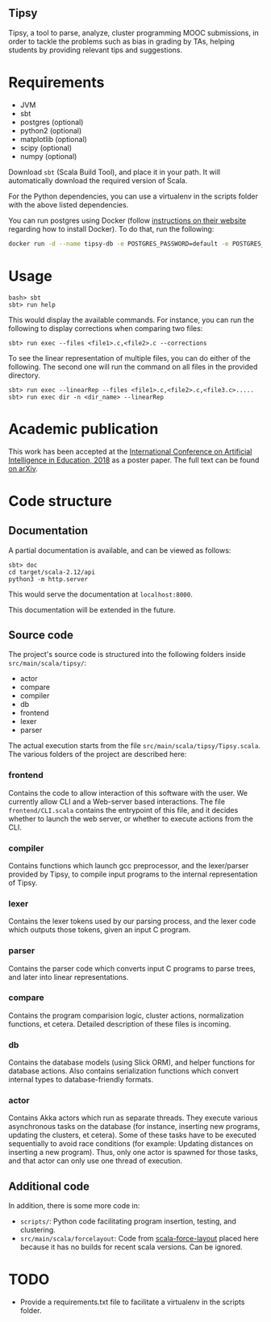 Tipsy
-----

Tipsy, a tool to parse, analyze, cluster programming MOOC submissions,  in order to tackle the problems such as bias in grading by TAs, helping students by providing relevant tips and suggestions.

# Requirements
* JVM
* sbt
* postgres (optional)
* python2 (optional)
* matplotlib (optional)
* scipy (optional)
* numpy (optional)

Download `sbt` (Scala Build Tool), and place it in your path. It will automatically download the required version of Scala.

For the Python dependencies, you can use a virtualenv in the scripts folder with the above listed dependencies.

You can run postgres using Docker (follow [instructions on their website](https://docs.docker.com/install/linux/docker-ce/ubuntu/) regarding how to install Docker). To do that, run the following:

```bash
docker run -d --name tipsy-db -e POSTGRES_PASSWORD=default -e POSTGRES_USER=default -e POSTGRES_DB=default -p 5432:5432 postgres
```

# Usage

```
bash> sbt
sbt> run help
```

This would display the available commands. For instance, you can run the following to display corrections when comparing two files:
```
sbt> run exec --files <file1>.c,<file2>.c --corrections
```

To see the linear representation of multiple files, you can do either of the following. The second one will run the command on all files in the provided directory.
```
sbt> run exec --linearRep --files <file1>.c,<file2>.c,<file3.c>.....
sbt> run exec dir -n <dir_name> --linearRep
```

# Academic publication

This work has been accepted at the [International Conference on Artificial Intelligence in Education, 2018](https://aied2018.utscic.edu.au) as a poster paper. The full text can be found [on arXiv](https://arxiv.org/abs/1804.00373).

# Code structure

## Documentation
A partial documentation is available, and can be viewed as follows:
```
sbt> doc
cd target/scala-2.12/api
python3 -m http.server
```
This would serve the documentation at `localhost:8000`.

This documentation will be extended in the future.

## Source code
The project's source code is structured into the following folders inside `src/main/scala/tipsy/`:
* actor
* compare
* compiler
* db
* frontend
* lexer
* parser


The actual execution starts from the file `src/main/scala/tipsy/Tipsy.scala`. The various folders of the project are described here:

### frontend
Contains the code to allow interaction of this software with the user. We currently allow CLI and a Web-server based interactions. The file `frontend/CLI.scala` contains the entrypoint of this file, and it decides whether to launch the web server, or whether to execute actions from the CLI.

### compiler
Contains functions which launch gcc preprocessor, and the lexer/parser provided by Tipsy, to compile input programs to the internal representation of Tipsy.

### lexer
Contains the lexer tokens used by our parsing process, and the lexer code which outputs those tokens, given an input C program.

### parser
Contains the parser code which converts input C programs to parse trees, and later into linear representations.

### compare
Contains the program comparision logic, cluster actions, normalization functions, et cetera. Detailed description of these files is incoming.

### db
Contains the database models (using Slick ORM), and helper functions for database actions. Also contains serialization functions which convert internal types to database-friendly formats.

### actor
Contains Akka actors which run as separate threads. They execute various asynchronous tasks on the database (for instance, inserting new programs, updating the clusters, et cetera). Some of these tasks have to be executed sequentially to avoid race conditions (for example: Updating distances on inserting a new program). Thus, only one actor is spawned for those tasks, and that actor can only use one thread of execution.


## Additional code
In addition, there is some more code in:
* `scripts/`: Python code facilitating program insertion, testing, and clustering.
* `src/main/scala/forcelayout`: Code from [scala-force-layout](https://github.com/rsimon/scala-force-layout) placed here because it has no builds for recent scala versions. Can be ignored.

# TODO
* Provide a requirements.txt file to facilitate a virtualenv in the scripts folder.
